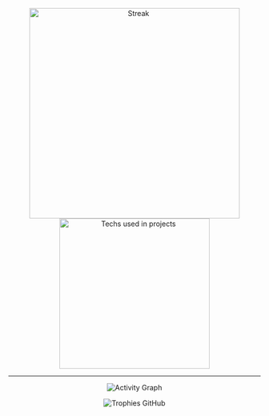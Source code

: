 <p align="center">
 <img src="https://streak-stats.demolab.com/?user=jgafarias&theme=algolia&include_all_commits=true" alt="Streak" width="420px" />
 <img src="https://github-readme-stats.vercel.app/api/top-langs?username=jgafarias&layout=compact&theme=algolia&include_all_commits=true" alt="Techs used in projects" width="300px" />
</p>

---

<p align="center">
 <img src="https://github-readme-activity-graph.vercel.app/graph?username=jgafarias&theme=xcode&bg_color=151515&include_all_commits=true" alt="Activity Graph" />
</p>
<p align="center">
 <img src="https://github-profile-trophy.vercel.app/?username=jgafarias&theme=algolia&margin-w=15&include_all_commits=true" alt="Trophies GitHub" />
</p>
